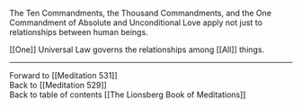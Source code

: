 The Ten Commandments, the Thousand Commandments, and the One Commandment of Absolute and Unconditional Love apply not just to relationships between human beings. 

[[One]] Universal Law governs the relationships among [[All]] things. 

___

Forward to [[Meditation 531]]  
Back to [[Meditation 529]]  
Back to table of contents [[The Lionsberg Book of Meditations]]  